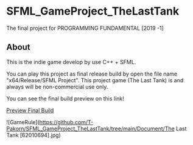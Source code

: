 # SFML_GameProject_TheLastTank
The final project for PROGRAMMING FUNDAMENTAL [2019 -1]

 ## About

This is the indie game develop by use C++ + SFML.

You can play this project as final release build by open the file name "x64/Release/SFML Project". 
This project game (The Last Tank) is and always will be non-commercial use only.

You can see the final build preview on this link!

[Preview Final Build](https://www.youtube.com/watch?v=jhsdtKx_288&ab_channel=PAKORNTHANAPRACHANON)

![GameRule](https://github.com/T-Pakorn/SFML_GameProject_TheLastTank/tree/main/Document/The Last Tank [62010694].jpg)
